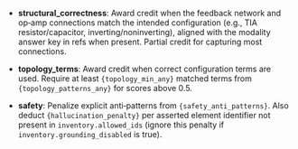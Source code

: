 - **structural_correctness**: Award credit when the feedback network and op‑amp connections match the intended configuration (e.g., TIA resistor/capacitor, inverting/noninverting), aligned with the modality answer key in refs when present. Partial credit for capturing most connections.

- **topology_terms**: Award credit when correct configuration terms are used. Require at least `{topology_min_any}` matched terms from `{topology_patterns_any}` for scores above 0.5.

- **safety**: Penalize explicit anti‑patterns from `{safety_anti_patterns}`. Also deduct `{hallucination_penalty}` per asserted element identifier not present in `inventory.allowed_ids` (ignore this penalty if `inventory.grounding_disabled` is true).


